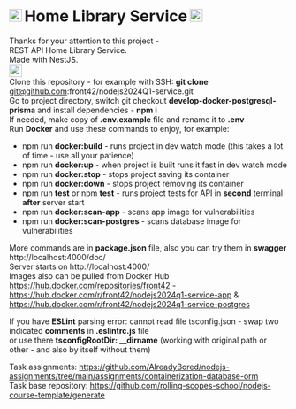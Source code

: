 # <img src="https://upload.wikimedia.org/wikipedia/commons/thumb/d/d9/Node.js_logo.svg/1920px-Node.js_logo.svg.png" alt="Node.js" height="23"/>&#8239;Home Library Service&#8239;<img src="https://nestjs.com/logo-small.ede75a6b.svg" alt="NestJS" height="23"/>
Thanks for your attention to this project -  
REST API Home Library Service.  
Made with NestJS.  
<img src="https://rolling-scopes-school.github.io/front42-JSFE2021Q1/presentation/z/front42.jpg" alt="logo" height="23"/>  
Clone this repository - for example with SSH: **git clone** git@github.com:front42/nodejs2024Q1-service.git  
Go to project directory, switch git checkout **develop-docker-postgresql-prisma** and install dependencies - **npm i**  
If needed, make copy of **.env.example** file and rename it to **.env**  
Run **Docker** and use these commands to enjoy, for example:
- npm run **docker:build** - runs project in dev watch mode (this takes a lot of time - use all your patience)
- npm run **docker:up** - when project is built runs it fast in dev watch mode
- npm run **docker:stop** - stops project saving its container
- npm run **docker:down** - stops project removing its container
- npm run **test** or npm **test** - runs project tests for API in **second** terminal **after** server start
- npm run **docker:scan-app** - scans app image for vulnerabilities
- npm run **docker:scan-postgres** - scans database image for vulnerabilities

More commands are in **package.json** file, also you can try them in **swagger** http://localhost:4000/doc/  
Server starts on http://localhost:4000/  
Images also can be pulled from Docker Hub https://hub.docker.com/repositories/front42 -  
https://hub.docker.com/r/front42/nodejs2024q1-service-app & https://hub.docker.com/r/front42/nodejs2024q1-service-postgres

If you have **ESLint** parsing error: cannot read file tsconfig.json - swap two indicated **comments** in **.eslintrc.js** file  
or use there **tsconfigRootDir: __dirname** (working with original path or other - and also by itself without them)

Task assignments: https://github.com/AlreadyBored/nodejs-assignments/tree/main/assignments/containerization-database-orm  
Task base repository: https://github.com/rolling-scopes-school/nodejs-course-template/generate
